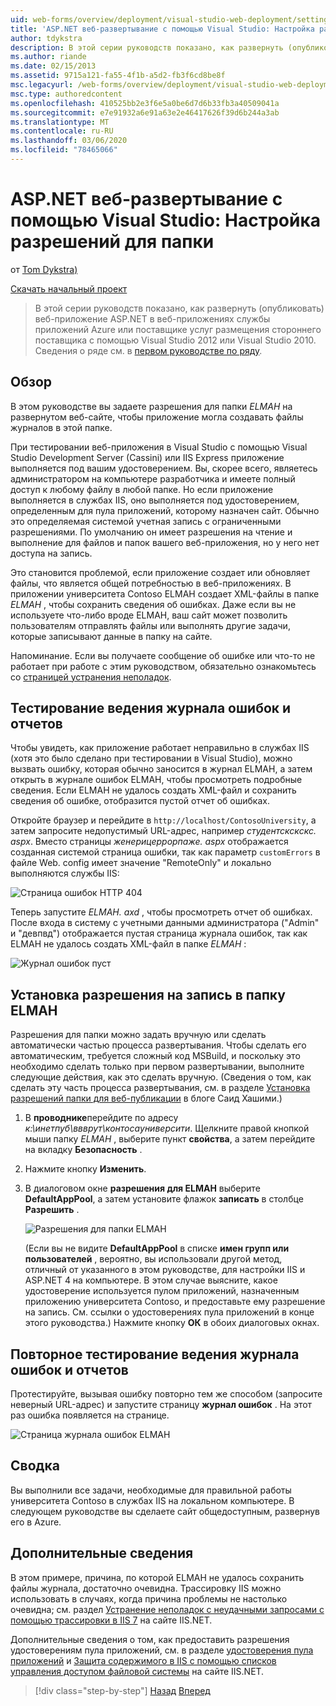 ```yaml
---
uid: web-forms/overview/deployment/visual-studio-web-deployment/setting-folder-permissions
title: 'ASP.NET веб-развертывание с помощью Visual Studio: Настройка разрешений для папки | Документация Майкрософт'
author: tdykstra
description: В этой серии руководств показано, как развернуть (опубликовать) веб-приложение ASP.NET в веб-приложениях службы приложений Azure или поставщике услуг размещения стороннего поставщика, Усин...
ms.author: riande
ms.date: 02/15/2013
ms.assetid: 9715a121-fa55-4f1b-a5d2-fb3f6cd8be8f
msc.legacyurl: /web-forms/overview/deployment/visual-studio-web-deployment/setting-folder-permissions
msc.type: authoredcontent
ms.openlocfilehash: 410525bb2e3f6e5a0be6d7d6b33fb3a40509041a
ms.sourcegitcommit: e7e91932a6e91a63e2e46417626f39d6b244a3ab
ms.translationtype: MT
ms.contentlocale: ru-RU
ms.lasthandoff: 03/06/2020
ms.locfileid: "78465066"
---
```

# <a name="aspnet-web-deployment-using-visual-studio-setting-folder-permissions"></a>ASP.NET веб-развертывание с помощью Visual Studio: Настройка разрешений для папки

от [Tom Dykstra)](https://github.com/tdykstra)

[Скачать начальный проект](https://go.microsoft.com/fwlink/p/?LinkId=282627)

> В этой серии руководств показано, как развернуть (опубликовать) веб-приложение ASP.NET в веб-приложениях службы приложений Azure или поставщике услуг размещения стороннего поставщика с помощью Visual Studio 2012 или Visual Studio 2010. Сведения о ряде см. в [первом руководстве по ряду](introduction.md).

## <a name="overview"></a>Обзор

В этом руководстве вы задаете разрешения для папки *ELMAH* на развернутом веб-сайте, чтобы приложение могла создавать файлы журналов в этой папке.

При тестировании веб-приложения в Visual Studio с помощью Visual Studio Development Server (Cassini) или IIS Express приложение выполняется под вашим удостоверением. Вы, скорее всего, являетесь администратором на компьютере разработчика и имеете полный доступ к любому файлу в любой папке. Но если приложение выполняется в службах IIS, оно выполняется под удостоверением, определенным для пула приложений, которому назначен сайт. Обычно это определяемая системой учетная запись с ограниченными разрешениями. По умолчанию он имеет разрешения на чтение и выполнение для файлов и папок вашего веб-приложения, но у него нет доступа на запись.

Это становится проблемой, если приложение создает или обновляет файлы, что является общей потребностью в веб-приложениях. В приложении университета Contoso ELMAH создает XML-файлы в папке *ELMAH* , чтобы сохранить сведения об ошибках. Даже если вы не используете что-либо вроде ELMAH, ваш сайт может позволить пользователям отправлять файлы или выполнять другие задачи, которые записывают данные в папку на сайте.

Напоминание. Если вы получаете сообщение об ошибке или что-то не работает при работе с этим руководством, обязательно ознакомьтесь со [страницей устранения неполадок](troubleshooting.md).

## <a name="test-error-logging-and-reporting"></a>Тестирование ведения журнала ошибок и отчетов

Чтобы увидеть, как приложение работает неправильно в службах IIS (хотя это было сделано при тестировании в Visual Studio), можно вызвать ошибку, которая обычно заносится в журнал ELMAH, а затем открыть в журнале ошибок ELMAH, чтобы просмотреть подробные сведения. Если ELMAH не удалось создать XML-файл и сохранить сведения об ошибке, отобразится пустой отчет об ошибках.

Откройте браузер и перейдите в `http://localhost/ContosoUniversity`, а затем запросите недопустимый URL-адрес, например *студентскскскс. aspx*. Вместо страницы *женерицеррорпаже. aspx* отображается созданная системой страница ошибки, так как параметр `customErrors` в файле Web. config имеет значение "RemoteOnly" и локально выполняются службы IIS:

![Страница ошибок HTTP 404](setting-folder-permissions/_static/image1.png)

Теперь запустите *ELMAH. axd* , чтобы просмотреть отчет об ошибках. После входа в систему с учетными данными администратора (&quot;Admin&quot; и &quot;девпвд&quot;) отображается пустая страница журнала ошибок, так как ELMAH не удалось создать XML-файл в папке *ELMAH* :

![Журнал ошибок пуст](setting-folder-permissions/_static/image2.png)

## <a name="set-write-permission-on-the-elmah-folder"></a>Установка разрешения на запись в папку ELMAH

Разрешения для папки можно задать вручную или сделать автоматически частью процесса развертывания. Чтобы сделать его автоматическим, требуется сложный код MSBuild, и поскольку это необходимо сделать только при первом развертывании, выполните следующие действия, как это сделать вручную. (Сведения о том, как сделать эту часть процесса развертывания, см. в разделе [Установка разрешений папки для веб-публикации](http://sedodream.com/2011/11/08/SettingFolderPermissionsOnWebPublish.aspx) в блоге Саид Хашими.)

1. В **проводнике**перейдите по адресу *к:\инетпуб\ввврут\контосауниверсити*. Щелкните правой кнопкой мыши папку *ELMAH* , выберите пункт **свойства**, а затем перейдите на вкладку **Безопасность** .
2. Нажмите кнопку **Изменить**.
3. В диалоговом окне **разрешения для ELMAH** выберите **DefaultAppPool**, а затем установите флажок **записать** в столбце **Разрешить** .

    ![Разрешения для папки ELMAH](setting-folder-permissions/_static/image3.png)

    (Если вы не видите **DefaultAppPool** в списке **имен групп или пользователей** , вероятно, вы использовали другой метод, отличный от указанного в этом руководстве, для настройки IIS и ASP.NET 4 на компьютере. В этом случае выясните, какое удостоверение используется пулом приложений, назначенным приложению университета Contoso, и предоставьте ему разрешение на запись. См. ссылки о удостоверениях пула приложений в конце этого руководства.) Нажмите кнопку **ОК** в обоих диалоговых окнах.

## <a name="retest-error-logging-and-reporting"></a>Повторное тестирование ведения журнала ошибок и отчетов

Протестируйте, вызывая ошибку повторно тем же способом (запросите неверный URL-адрес) и запустите страницу **журнал ошибок** . На этот раз ошибка появляется на странице.

![Страница журнала ошибок ELMAH](setting-folder-permissions/_static/image4.png)

## <a name="summary"></a>Сводка

Вы выполнили все задачи, необходимые для правильной работы университета Contoso в службах IIS на локальном компьютере. В следующем руководстве вы сделаете сайт общедоступным, развернув его в Azure.

## <a name="more-information"></a>Дополнительные сведения

В этом примере, причина, по которой ELMAH не удалось сохранить файлы журнала, достаточно очевидна. Трассировку IIS можно использовать в случаях, когда причина проблемы не настолько очевидна; см. раздел [Устранение неполадок с неудачными запросами с помощью трассировки в IIS 7](https://www.iis.net/learn/troubleshoot/using-failed-request-tracing/troubleshooting-failed-requests-using-tracing-in-iis) на сайте IIS.NET.

Дополнительные сведения о том, как предоставить разрешения удостоверениям пула приложений, см. в разделе [удостоверения пула приложений](https://www.iis.net/learn/manage/configuring-security/application-pool-identities) и [Защита содержимого в IIS с помощью списков управления доступом файловой системы](https://www.iis.net/learn/get-started/planning-for-security/secure-content-in-iis-through-file-system-acls) на сайте IIS.NET.

> [!div class="step-by-step"]
> [Назад](deploying-to-iis.md)
> [Вперед](deploying-to-production.md)
